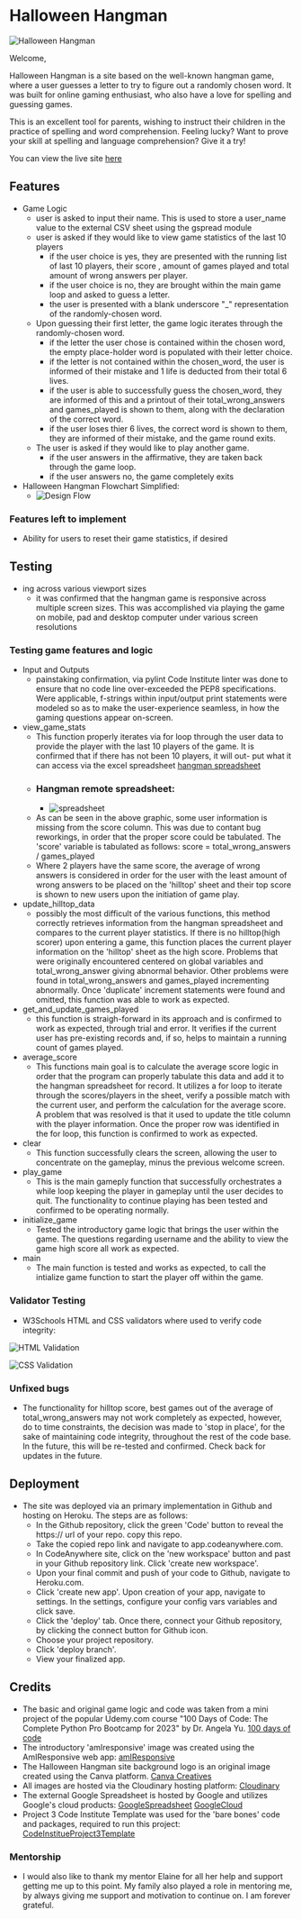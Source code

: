 # Halloween Hangman

![Halloween Hangman](https://res.cloudinary.com/dxla1usfm/image/upload/v1697459161/Project3/Am-I-Responsive_FINAL_rewqww.png)

Welcome,

Halloween Hangman is a site based on the well-known hangman game, where a user guesses a letter 
to try to figure out a randomly chosen word. It was built for online gaming enthusiast, 
who also have a love for spelling and guessing games.  

This is an excellent tool for parents, wishing to instruct their children in the practice of spelling and word comprehension.
Feeling lucky? Want to prove your skill at spelling and language comprehension? Give it a try!

You can view the live site [here](https://halloween-hangman-39dd7d1da1da.herokuapp.com/)

## Features

- Game Logic
    - user is asked to input their name. This is used to store a user_name value to the external CSV sheet using the gspread module
    - user is asked if they would like to view game statistics of the last 10 players
        - if the user choice is yes, they are presented with the running list of last 10 players, their score , amount 
        of games played and total amount of wrong answers per player.
        - if the user choice is no, they are brought within the main game loop and asked to guess a letter.
        - the user is presented with a blank underscore "_" representation of the randomly-chosen word.
    - Upon guessing their first letter, the game logic iterates through the randomly-chosen word.
        - if the letter the user chose is contained within the chosen word, the empty place-holder word is populated with
        their letter choice.
        - if the letter is not contained within the chosen_word, the user is informed of their mistake and 1 life is deducted
        from their total 6 lives.
        - if the user is able to successfully guess the chosen_word, they are informed of this and a printout of
        their total_wrong_answers and games_played is shown to them, along with the declaration of the correct word.
        - if the user loses thier 6 lives, the correct word is shown to them, they are informed of their mistake,
        and the game round exits. 
    - The user is asked if they would like to play another game.
        - if the user answers in the affirmative, they are taken back through the game loop.
        - if the user answers no, the game completely exits
- Halloween Hangman Flowchart Simplified:
    - ![Design Flow](https://res.cloudinary.com/dxla1usfm/image/upload/v1697462254/Project3/hangman_flow_chart_simplified_bb3afg.png)

### Features left to implement

- Ability for users to reset their game statistics, if desired

## Testing

- ing across various viewport sizes
    - it was confirmed that the hangman game is responsive across multiple screen sizes. This was
    accomplished via playing the game on mobile, pad and desktop computer under various screen resolutions

### Testing game features and logic

- Input and Outputs
    - painstaking confirmation, via pylint Code Institute linter was done to ensure that no code line over-exceeded
    the PEP8 specifications. Were applicable, f-strings within input/output print statements were modeled
    so as to make the user-experience seamless, in how the gaming questions appear on-screen.
- view_game_stats 
    - This function properly iterates via for loop through the user data to provide the player with 
    the last 10 players of the game. It is confirmed that if there has not been 10 players, it will out-
    put what it can access via the excel spreadsheet [hangman spreadsheet](https://docs.google.com/spreadsheets/d/1Lsa7wQwv7GQofjW7nQrEBdbmvGwen3nzPurr7diimTs/edit?pli=1#gid=460879778)
    - ### Hangman remote spreadsheet:
        - ![spreadsheet](https://res.cloudinary.com/dxla1usfm/image/upload/v1697452135/Project3/hangman_user_scores-Google-Sheets_vex3vp.png)
    - As can be seen in the above graphic, some user information is missing from the score column. This was due to contant bug 
    reworkings, in order that the proper score could be tabulated. The 'score' variable is tabulated as follows:
    score = total_wrong_answers / games_played
    - Where 2 players have the same score, the average of wrong answers is considered in order for the user with
    the least amount of wrong answers to be placed on the 'hilltop' sheet and their top score is shown to new users
    upon the initiation of game play. 
- update_hilltop_data
    - possibly the most difficult of the various functions, this method correctly retrieves information from the hangman
    spreadsheet and compares to the current player statistics. If there is no hilltop(high scorer) upon entering a game,
    this function places the current player information on the 'hilltop' sheet as the high score. Problems that were 
    originally encountered centered on global variables and total_wrong_answer giving abnormal behavior. Other problems
    were found in total_wrong_answers and games_played incrementing abnormally. Once 'duplicate' increment statements
    were found and omitted, this function was able to work as expected.
- get_and_update_games_played
    - this function is straigh-forward in its approach and is confirmed to work as expected, through trial and error. 
    It verifies if the current user has pre-existing records and, if so, helps to maintain a running count of games played.
- average_score
    - This functions main goal is to calculate the average score logic in order that the program can properly tabulate 
    this data and add it to the hangman spreadsheet for record. It utilizes a for loop to iterate through the 
    scores/players in the sheet, verify a possible match with the current user, and perform the calculation for the average 
    score. A problem that was resolved is that it used to update the title column with the player information. Once the 
    proper row was identified in the for loop, this function is confirmed to work as expected.
- clear 
    - This function successfully clears the screen, allowing the user to concentrate on the
    gameplay, minus the previous welcome screen.
- play_game
    - This is the main gameply function that successfully orchestrates a while loop
    keeping the player in gameplay until the user decides to quit. The functionality
    to continue playing has been tested and confirmed to be operating normally.
- initialize_game
    - Tested the introductory game logic that brings the user within the game. The
    questions regarding username and the ability to view the game high score all work
    as expected.
- main
    - The main function is tested and works as expected, to call the intialize game function to 
    start the player off within the game.

### Validator Testing

- W3Schools HTML and CSS validators where used to verify code integrity:

![HTML Validation](https://res.cloudinary.com/dxla1usfm/image/upload/v1697463201/Project3/Showing-results-for-https-halloween-hangman-39dd7d1da1da-herokuapp-com-Nu-Html-Checker_knhyw9.png)

![CSS Validation](https://res.cloudinary.com/dxla1usfm/image/upload/v1697463271/Project3/W3C-CSS-Validator-results-for-https-halloween-hangman-39dd7d1da1da-herokuapp-com-CSS-level-3-SVG-_pk2icu.png)

### Unfixed bugs

- The functionality for hilltop score, best games out of the average of total_wrong_answers may not work completely as expected, however, do to time constraints, the decision was made to 'stop in place', 
for the sake of maintaining code integrity, throughout the rest of the code base. In the future, this
will be re-tested and confirmed. Check back for updates in the future.

## Deployment
- The site was deployed via an primary implementation in Github and hosting on Heroku. 
The steps are as follows:
    - In the Github repository, click the green 'Code' button to reveal the https:// url of your repo.
    copy this repo.
    - Take the copied repo link and navigate to app.codeanywhere.com. 
    - In CodeAnywhere site, click on the 'new workspace' button and past in your Github repository
    link. Click 'create new workspace'.
    - Upon your final commit and push of your code to Github, navigate to Heroku.com.
    - Click 'create new app'. Upon creation of your app, navigate to settings. In the settings,
    configure your config vars variables and click save.
    - Click the 'deploy' tab. Once there, connect your Github repository, by clicking the connect
    button for Github icon.
    - Choose your project repository.
    - Click 'deploy branch'.
    - View your finalized app.

## Credits

- The basic and original game logic and code was taken from a mini project of the popular Udemy.com course
"100 Days of Code: The Complete Python Pro Bootcamp for 2023" by Dr. Angela Yu.
[100 days of code](https://www.udemy.com/course/100-days-of-code/learn/lecture/19141072#overview)
- The introductory 'amIresponsive' image was created using the AmIResponsive web app:
[amIResponsive](https://ui.dev/amiresponsive)
- The Halloween Hangman site background logo is an original image created using the Canva platform.
[Canva Creatives](https://www.canva.com/)
- All images are hosted via the Cloudinary hosting platform:
[Cloudinary](https://console.cloudinary.com/)
- The external Google Spreadsheet is hosted by Google and utilizes Google's cloud products:
[GoogleSpreadsheet](https://docs.google.com/spreadsheets/d/1Lsa7wQwv7GQofjW7nQrEBdbmvGwen3nzPurr7diimTs/edit?usp=sharing)
[GoogleCloud](https://console.cloud.google.com/home/dashboard?project=hangmangame-400613)
- Project 3 Code Institute Template was used for the 'bare bones' code and packages, required to run this project:
[CodeInstitueProject3Template](https://github.com/Code-Institute-Org/p3-template)

### Mentorship
- I would also like to thank my mentor Elaine for all her help and support getting me up to this point. My family also played a role in mentoring me, by always giving me support and motivation to continue on. I am forever grateful.





